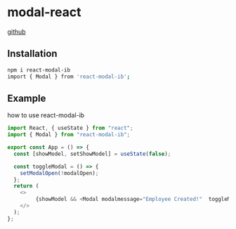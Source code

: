 # modal-react

[github](https://github.com/imane-R/modal-react.git)

## Installation

```sh
npm i react-modal-ib
import { Modal } from 'react-modal-ib';
```
## Example

how to use react-modal-ib 

```js
import React, { useState } from "react";
import { Modal } from "react-modal-ib";

export const App = () => {
  const [showModel, setShowModel] = useState(false);

  const toggleModal = () => {
    setModalOpen(!modalOpen);
  };
  return (
    <>
         {showModel && <Modal modalmessage="Employee Created!"  toggleModal={toggleModal} backgroundColor={white}/>}
    </>
  );
};
```

